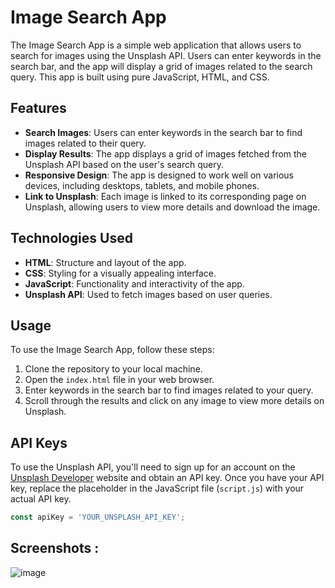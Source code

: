 # Image Search App

The Image Search App is a simple web application that allows users to search for images using the Unsplash API. Users can enter keywords in the search bar, and the app will display a grid of images related to the search query. This app is built using pure JavaScript, HTML, and CSS.

## Features

- **Search Images**: Users can enter keywords in the search bar to find images related to their query.
- **Display Results**: The app displays a grid of images fetched from the Unsplash API based on the user's search query.
- **Responsive Design**: The app is designed to work well on various devices, including desktops, tablets, and mobile phones.
- **Link to Unsplash**: Each image is linked to its corresponding page on Unsplash, allowing users to view more details and download the image.

## Technologies Used

- **HTML**: Structure and layout of the app.
- **CSS**: Styling for a visually appealing interface.
- **JavaScript**: Functionality and interactivity of the app.
- **Unsplash API**: Used to fetch images based on user queries.

## Usage

To use the Image Search App, follow these steps:

1. Clone the repository to your local machine.
2. Open the `index.html` file in your web browser.
3. Enter keywords in the search bar to find images related to your query.
4. Scroll through the results and click on any image to view more details on Unsplash.

## API Keys

To use the Unsplash API, you'll need to sign up for an account on the [Unsplash Developer](https://unsplash.com/developers) website and obtain an API key. Once you have your API key, replace the placeholder in the JavaScript file (`script.js`) with your actual API key.

```javascript
const apiKey = 'YOUR_UNSPLASH_API_KEY';
```

## Screenshots : 

![image](https://github.com/JeremiahRanen7/PicQuest/assets/141173239/8b797808-a783-4338-ac35-4030f4b454f6)

